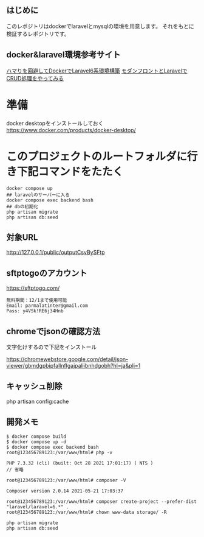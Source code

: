 ## はじめに
このレポジトリはdockerでlaravelとmysqlの環境を用意します。
それをもとに検証するレポジトリです。

## docker&laravel環境参考サイト 
[ハマりを回避してDockerでLaravel6系環境構築](https://qiita.com/2san/items/6e8af71f3186ad300538)
[モダンフロントとLaravelでCRUD処理をやってみる](https://qiita.com/2san/items/57d6a2cbe053dd314223)

# 準備
docker desktopをインストールしておく
https://www.docker.com/products/docker-desktop/

# このプロジェクトのルートフォルダに行き下記コマンドをたたく
```
docker compose up
## laravelのサーバーに入る
docker compose exec backend bash
## dbの初期化
php artisan migrate
php artisan db:seed
```

## 対象URL
http://127.0.0.1/public/outputCsvBySFtp

## sftptogoのアカウント
https://sftptogo.com/

```
無料期間：12/1まで使用可能
Email: parmalatinter@gmail.com
Pass: y4VSk!RE6j34Hnb
```

## chromeでjsonの確認方法
文字化けするので下記をインストール

https://chromewebstore.google.com/detail/json-viewer/gbmdgpbipfallnflgajpaliibnhdgobh?hl=ja&pli=1

## キャッシュ削除
php artisan config:cache

## 開発メモ
```
$ docker compose build
$ docker compose up -d
$ docker compose exec backend bash
root@123456789123:/var/www/html# php -v

PHP 7.3.32 (cli) (built: Oct 28 2021 17:01:17) ( NTS )
// 省略

root@123456789123:/var/www/html# composer -V

Composer version 2.0.14 2021-05-21 17:03:37

root@123456789123:/var/www/html# composer create-project --prefer-dist "laravel/laravel=6.*" .
root@123456789123:/var/www/html# chown www-data storage/ -R

php artisan migrate
php artisan db:seed

```